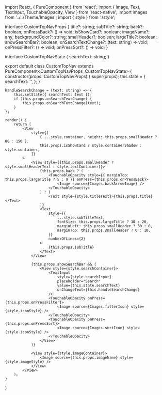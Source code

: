 import React, { PureComponent } from 'react';
import { Image, Text, TextInput, TouchableOpacity, View } from 'react-native';
import Images from '../../Theme/Images';
import { style } from './style';

interface CustomTopNavProps {
    title?: string;
    subTitle?: string;
    back?: boolean;
    onPressBack?: () => void;
    isShowCard?: boolean;
    imageName?: any;
    backgroundColor?: string;
    smallHeader?: boolean;
    largeTitle?: boolean;
    showSearchBar?: boolean;
    onSearchTextChange?: (text: string) => void;
    onPressFilter?: () => void;
    onPressSort?: () => void;
}

interface CustomTopNavState {
    searchText: string;
}

export default class CustomTopNav extends PureComponent<CustomTopNavProps, CustomTopNavState> {
    constructor(props: CustomTopNavProps) {
        super(props);
        this.state = {
            searchText: '',
        };
    }

    handleSearchChange = (text: string) => {
        this.setState({ searchText: text });
        if (this.props.onSearchTextChange) {
            this.props.onSearchTextChange(text);
        }
    };

    render() {
        return (
            <View
                style={[
                    { ...style.container, height: this.props.smallHeader ? 80 : 150 },
                    this.props.isShowCard ? style.containerShadow : style.container,
                ]}
            >
                <View style={[this.props.smallHeader ? style.smallHeaderText : style.textContainer]}>
                    {this.props.back ? (
                        <TouchableOpacity style={{ marginTop: this.props.largeTitle ? 5 : 0 }} onPress={this.props.onPressBack}>
                            <Image source={Images.backArrowImage} />
                        </TouchableOpacity>
                    ) : (
                        <Text style={style.titleText}>{this.props.title}</Text>
                    )}
                    <Text
                        style={{
                            ...style.subTitleText,
                            fontSize: this.props.largeTitle ? 30 : 20,
                            marginLeft: this.props.smallHeader ? 30 : 0,
                            marginTop: this.props.smallHeader ? 0 : 10,
                        }}
                        numberOfLines={2}
                    >
                        {this.props.subTitle}
                    </Text>
                </View>

                {this.props.showSearchBar && (
                    <View style={style.searchContainer}>
                        <TextInput
                            style={style.searchInput}
                            placeholder="Search"
                            value={this.state.searchText}
                            onChangeText={this.handleSearchChange}
                        />
                        <TouchableOpacity onPress={this.props.onPressFilter}>
                            <Image source={Images.filterIcon} style={style.iconStyle} />
                        </TouchableOpacity>
                        <TouchableOpacity onPress={this.props.onPressSort}>
                            <Image source={Images.sortIcon} style={style.iconStyle} />
                        </TouchableOpacity>
                    </View>
                )}

                <View style={style.imageContainer}>
                    <Image source={this.props.imageName} style={style.imageStyle} />
                </View>
            </View>
        );
    }
}

